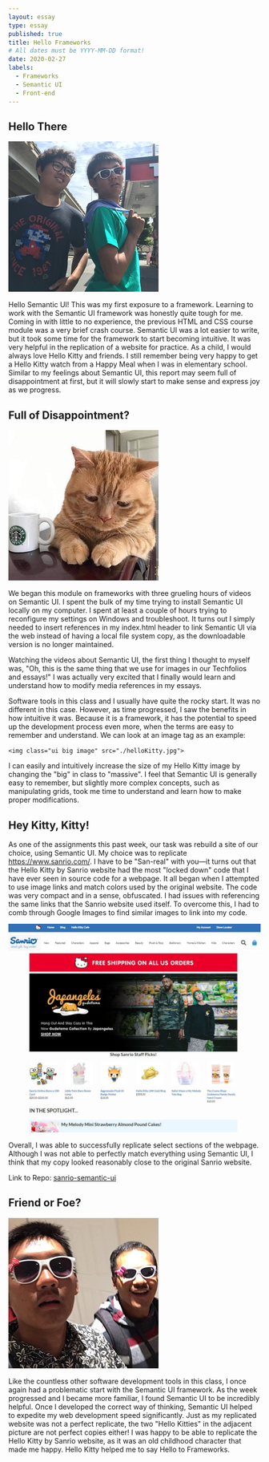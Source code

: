 ```yaml
---
layout: essay
type: essay
published: true
title: Hello Frameworks
# All dates must be YYYY-MM-DD format!
date: 2020-02-27
labels:
  - Frameworks
  - Semantic UI
  - Front-end
---
```


## Hello There

<img class="ui medium right floated rounded image" src="../images/helloKitty-carWash.jpg">

Hello Semantic UI! This was my first exposure to a framework. Learning to work with the Semantic UI framework was honestly quite tough for me. Coming in with little to no experience, the previous HTML and CSS course module was a very brief crash course. Semantic UI was a lot easier to write, but it took some time for the framework to start becoming intuitive. It was very helpful in the replication of a website for practice. As a child, I would always love Hello Kitty and friends. I still remember being very happy to get a Hello Kitty watch from a Happy Meal when I was in elementary school. Similar to my feelings about Semantic UI, this report may seem full of disappointment at first, but it will slowly start to make sense and express joy as we progress.

## Full of Disappointment?

<img class="ui medium left floated rounded image" src="../images/helloKitty-sad.jpg">

We began this module on frameworks with three grueling hours of videos on Semantic UI. I spent the bulk of my time trying to install Semantic UI locally on my computer. I spent at least a couple of hours trying to reconfigure my settings on Windows and troubleshoot. It turns out I simply needed to insert references in my index.html header to link Semantic UI via the web instead of having a local file system copy, as the downloadable version is no longer maintained.

Watching the videos about Semantic UI, the first thing I thought to myself was, "Oh, this is the same thing that we use for images in our Techfolios and essays!" I was actually very excited that I finally would learn and understand how to modify media references in my essays.

Software tools in this class and I usually have quite the rocky start. It was no different in this case. However, as time progressed, I saw the benefits in how intuitive it was. Because it is a framework, it has the potential to speed up the development process even more, when the terms are easy to remember and understand. We can look at an image tag as an example:
```
<img class="ui big image" src="./helloKitty.jpg">
```
I can easily and intuitively increase the size of my Hello Kitty image by changing the "big" in class to "massive". I feel that Semantic UI is generally easy to remember, but slightly more complex concepts, such as manipulating grids, took me time to understand and learn how to make proper modifications.

## Hey Kitty, Kitty!
As one of the assignments this past week, our task was rebuild a site of our choice, using Semantic UI. My choice was to replicate <a href=">https://www.sanrio.com/">https://www.sanrio.com/</a>. I have to be "San-real" with you—it turns out that the Hello Kitty by Sanrio website had the most "locked down" code that I have ever seen in source code for a webpage. It all began when I attempted to use image links and match colors used by the original website. The code was very compact and in a sense, obfuscated. I had issues with referencing the same links that the Sanrio website used itself. To overcome this, I had to comb through Google Images to find similar images to link into my code.

<img class="ui large centered rounded image" src="../images/helloKitty-copy.jpg">

Overall, I was able to successfully replicate select sections of the webpage. Although I was not able to perfectly match everything using Semantic UI, I think that my copy looked reasonably close to the original Sanrio website.

Link to Repo: <a href="https://github.com/saharama/sanrio-semantic-ui"><i class="large github icon"></i>sanrio-semantic-ui</a>

## Friend or Foe?

<img class="ui medium right floated rounded image" src="../images/helloKitty-friends.jpg">

Like the countless other software development tools in this class, I once again had a problematic start with the Semantic UI framework. As the week progressed and I became more familiar, I found Semantic UI to be incredibly helpful. Once I developed the correct way of thinking, Semantic UI helped to expedite my web development speed significantly. Just as my replicated website was not a perfect replicate, the two "Hello Kitties" in the adjacent picture are not perfect copies either! I was happy to be able to replicate the Hello Kitty by Sanrio website, as it was an old childhood character that made me happy. Hello Kitty helped me to say Hello to Frameworks.
